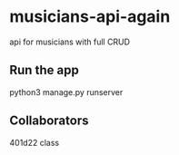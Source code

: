 # musicians-api-again

api for musicians with full CRUD

## Run the app

python3 manage.py runserver

## Collaborators

401d22 class
